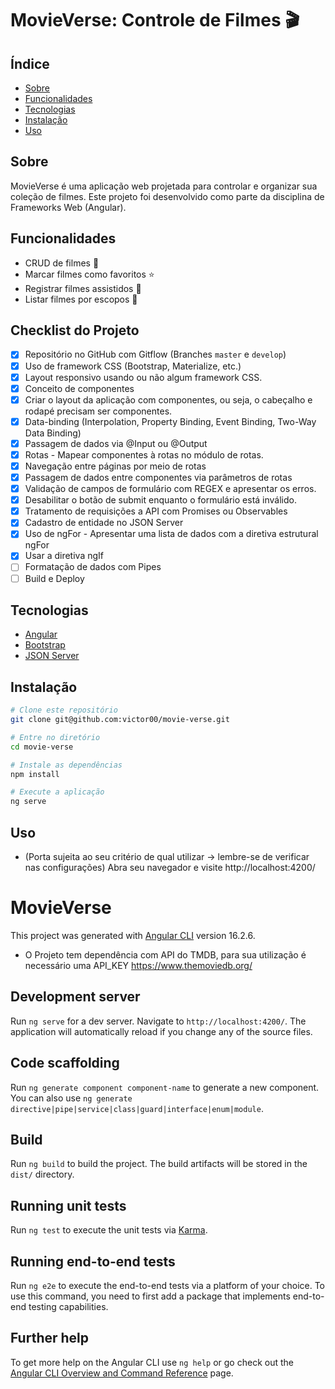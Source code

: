 # MovieVerse: Controle de Filmes 🎬

## Índice

- [Sobre](#sobre)
- [Funcionalidades](#funcionalidades)
- [Tecnologias](#tecnologias)
- [Instalação](#instalação)
- [Uso](#uso)

## Sobre

MovieVerse é uma aplicação web projetada para controlar e organizar sua coleção de filmes. Este projeto foi desenvolvido como parte da disciplina de Frameworks Web (Angular).

## Funcionalidades

- CRUD de filmes 🎥
- Marcar filmes como favoritos ⭐
- Registrar filmes assistidos 👀
- Listar filmes por escopos 📑

## Checklist do Projeto

- [X] Repositório no GitHub com Gitflow (Branches `master` e `develop`)
- [X] Uso de framework CSS (Bootstrap, Materialize, etc.)
- [X] Layout responsivo usando ou não algum framework CSS.
- [X] Conceito de componentes
- [X] Criar o layout da aplicação com componentes, ou seja, o cabeçalho e rodapé precisam ser componentes.
- [X] Data-binding (Interpolation, Property Binding, Event Binding, Two-Way Data Binding)
- [X] Passagem de dados via @Input ou @Output
- [X] Rotas - Mapear componentes à rotas no módulo de rotas.
- [X] Navegação entre páginas por meio de rotas
- [X] Passagem de dados entre componentes via parâmetros de rotas
- [X] Validação de campos de formulário com REGEX e apresentar os erros.
- [X] Desabilitar o botão de submit enquanto o formulário está inválido.
- [X] Tratamento de requisições a API com Promises ou Observables
- [X] Cadastro de entidade no JSON Server
- [X] Uso de ngFor - Apresentar uma lista de dados com a diretiva estrutural ngFor
- [X] Usar a diretiva ngIf
- [ ] Formatação de dados com Pipes
- [ ] Build e Deploy

## Tecnologias

- [Angular](https://angular.io/)
- [Bootstrap](https://getbootstrap.com/)
- [JSON Server](https://github.com/typicode/json-server)

## Instalação

```bash
# Clone este repositório
git clone git@github.com:victor00/movie-verse.git

# Entre no diretório
cd movie-verse

# Instale as dependências
npm install

# Execute a aplicação
ng serve
```

## Uso
-  (Porta sujeita ao seu critério de qual utilizar -> lembre-se de verificar nas configurações)
Abra seu navegador e visite http://localhost:4200/

# MovieVerse

This project was generated with [Angular CLI](https://github.com/angular/angular-cli) version 16.2.6.
- O Projeto tem dependência com API do TMDB, para sua utilização é necessário uma API_KEY
https://www.themoviedb.org/

## Development server

Run `ng serve` for a dev server. Navigate to `http://localhost:4200/`. The application will automatically reload if you change any of the source files.

## Code scaffolding

Run `ng generate component component-name` to generate a new component. You can also use `ng generate directive|pipe|service|class|guard|interface|enum|module`.

## Build

Run `ng build` to build the project. The build artifacts will be stored in the `dist/` directory.

## Running unit tests

Run `ng test` to execute the unit tests via [Karma](https://karma-runner.github.io).

## Running end-to-end tests

Run `ng e2e` to execute the end-to-end tests via a platform of your choice. To use this command, you need to first add a package that implements end-to-end testing capabilities.

## Further help

To get more help on the Angular CLI use `ng help` or go check out the [Angular CLI Overview and Command Reference](https://angular.io/cli) page.
